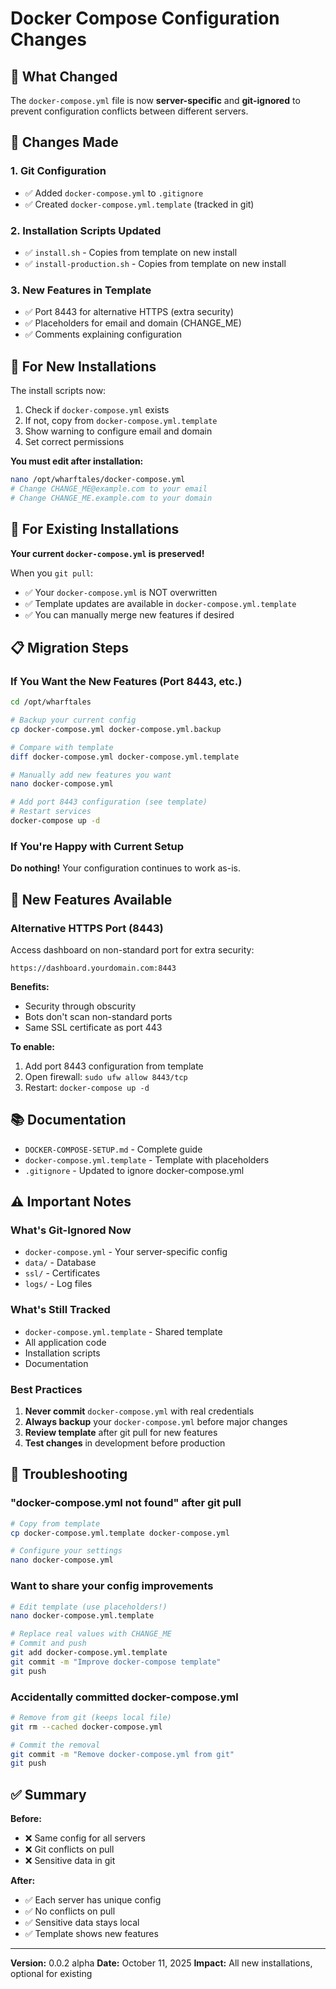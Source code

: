 # Docker Compose Configuration Changes

## 🎯 What Changed

The `docker-compose.yml` file is now **server-specific** and **git-ignored** to prevent configuration conflicts between different servers.

## 📝 Changes Made

### 1. Git Configuration
- ✅ Added `docker-compose.yml` to `.gitignore`
- ✅ Created `docker-compose.yml.template` (tracked in git)

### 2. Installation Scripts Updated
- ✅ `install.sh` - Copies from template on new install
- ✅ `install-production.sh` - Copies from template on new install

### 3. New Features in Template
- ✅ Port 8443 for alternative HTTPS (extra security)
- ✅ Placeholders for email and domain (CHANGE_ME)
- ✅ Comments explaining configuration

## 🚀 For New Installations

The install scripts now:
1. Check if `docker-compose.yml` exists
2. If not, copy from `docker-compose.yml.template`
3. Show warning to configure email and domain
4. Set correct permissions

**You must edit after installation:**
```bash
nano /opt/wharftales/docker-compose.yml
# Change CHANGE_ME@example.com to your email
# Change CHANGE_ME.example.com to your domain
```

## 🔄 For Existing Installations

**Your current `docker-compose.yml` is preserved!**

When you `git pull`:
- ✅ Your `docker-compose.yml` is NOT overwritten
- ✅ Template updates are available in `docker-compose.yml.template`
- ✅ You can manually merge new features if desired

## 📋 Migration Steps

### If You Want the New Features (Port 8443, etc.)

```bash
cd /opt/wharftales

# Backup your current config
cp docker-compose.yml docker-compose.yml.backup

# Compare with template
diff docker-compose.yml docker-compose.yml.template

# Manually add new features you want
nano docker-compose.yml

# Add port 8443 configuration (see template)
# Restart services
docker-compose up -d
```

### If You're Happy with Current Setup

**Do nothing!** Your configuration continues to work as-is.

## 🎁 New Features Available

### Alternative HTTPS Port (8443)

Access dashboard on non-standard port for extra security:
```
https://dashboard.yourdomain.com:8443
```

**Benefits:**
- Security through obscurity
- Bots don't scan non-standard ports
- Same SSL certificate as port 443

**To enable:**
1. Add port 8443 configuration from template
2. Open firewall: `sudo ufw allow 8443/tcp`
3. Restart: `docker-compose up -d`

## 📚 Documentation

- `DOCKER-COMPOSE-SETUP.md` - Complete guide
- `docker-compose.yml.template` - Template with placeholders
- `.gitignore` - Updated to ignore docker-compose.yml

## ⚠️ Important Notes

### What's Git-Ignored Now
- `docker-compose.yml` - Your server-specific config
- `data/` - Database
- `ssl/` - Certificates
- `logs/` - Log files

### What's Still Tracked
- `docker-compose.yml.template` - Shared template
- All application code
- Installation scripts
- Documentation

### Best Practices

1. **Never commit** `docker-compose.yml` with real credentials
2. **Always backup** your `docker-compose.yml` before major changes
3. **Review template** after git pull for new features
4. **Test changes** in development before production

## 🔧 Troubleshooting

### "docker-compose.yml not found" after git pull

```bash
# Copy from template
cp docker-compose.yml.template docker-compose.yml

# Configure your settings
nano docker-compose.yml
```

### Want to share your config improvements

```bash
# Edit template (use placeholders!)
nano docker-compose.yml.template

# Replace real values with CHANGE_ME
# Commit and push
git add docker-compose.yml.template
git commit -m "Improve docker-compose template"
git push
```

### Accidentally committed docker-compose.yml

```bash
# Remove from git (keeps local file)
git rm --cached docker-compose.yml

# Commit the removal
git commit -m "Remove docker-compose.yml from git"
git push
```

## ✅ Summary

**Before:**
- ❌ Same config for all servers
- ❌ Git conflicts on pull
- ❌ Sensitive data in git

**After:**
- ✅ Each server has unique config
- ✅ No conflicts on pull
- ✅ Sensitive data stays local
- ✅ Template shows new features

---

**Version:** 0.0.2 alpha
**Date:** October 11, 2025
**Impact:** All new installations, optional for existing
